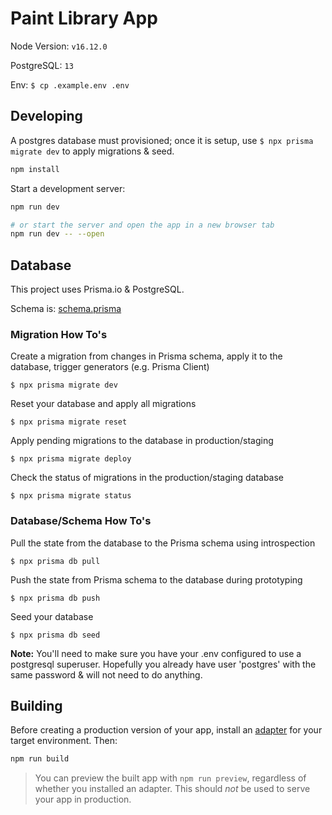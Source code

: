 # Paint Library App

Node Version: `v16.12.0`

PostgreSQL: `13`

Env: `$ cp .example.env .env`

## Developing

A postgres database must provisioned; once it is setup, use `$ npx prisma migrate dev` to apply migrations & seed. 

```bash
npm install
```

Start a development server:

```bash
npm run dev

# or start the server and open the app in a new browser tab
npm run dev -- --open
```

## Database

This project uses Prisma.io & PostgreSQL.

Schema is: [schema.prisma](./prisma/schema.prisma)

### Migration How To's ### 
Create a migration from changes in Prisma schema, apply it to the database, trigger generators (e.g. Prisma Client)

`$ npx prisma migrate dev`

Reset your database and apply all migrations

`$ npx prisma migrate reset`

Apply pending migrations to the database in production/staging

`$ npx prisma migrate deploy`

Check the status of migrations in the production/staging database

`$ npx prisma migrate status`

### Database/Schema How To's ###
Pull the state from the database to the Prisma schema using introspection

`$ npx prisma db pull`

Push the state from Prisma schema to the database during prototyping

`$ npx prisma db push`

Seed your database

`$ npx prisma db seed`


**Note:** You'll need to make sure you have your .env configured to use a postgresql superuser. Hopefully you already have user 'postgres' with the same password & will not need to do anything.

## Building

Before creating a production version of your app, install an [adapter](https://kit.svelte.dev/docs#adapters) for your target environment. Then:

```bash
npm run build
```

> You can preview the built app with `npm run preview`, regardless of whether you installed an adapter. This should _not_ be used to serve your app in production.

